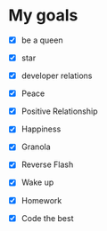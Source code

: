 # My goals
- [x] be a queen
- [x] star
- [x] developer relations
- [x] Peace
- [x] Positive Relationship 
- [x] Happiness
- [x] Granola

- [x] Reverse Flash
- [x] Wake up
- [x] Homework
- [x] Code the best
